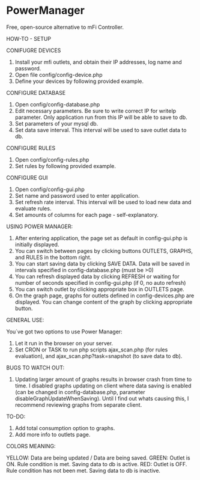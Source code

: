 # PowerManager
Free, open-source alternative to mFi Controller.

HOW-TO - SETUP

CONIFUGRE DEVICES

1. Install your mfi outlets, and obtain their IP addresses, log name and password.
2. Open file config/config-device.php
3. Define your devices by following provided example.

CONFIGURE DATABASE

1. Open config/config-database.php
2. Edit necessary parameters. Be sure to write correct IP for writeIp parameter. Only application run from this IP will be able to save to db.
3. Set parameters of your mysql db.
4. Set data save interval. This interval will be used to save outlet data to db. 

CONFIGURE RULES

1. Open config/config-rules.php
2. Set rules by following provided example.

CONFIGURE GUI

1. Open config/config-gui.php
2. Set name and password used to enter application.
3. Set refresh rate interval. This interval will be used to load new data and evaluate rules.
4. Set amounts of columns for each page - self-explanatory.

USING POWER MANAGER:

1. After entering application, the page set as default in config-gui.php is initially displayed.
2. You can switch between pages by clicking buttons OUTLETS, GRAPHS, and RULES in the bottom right.
3. You can start saving data by clicking SAVE DATA. Data will be saved in intervals specified in config-database.php (must be >0)
4. You can refresh displayed data by clicking REFRESH or waiting for number of seconds specified in config-gui.php (if 0, no auto refresh)
5. You can switch outlet by clicking appropriate box in OUTLETS page.
6. On the graph page, graphs for outlets defined in config-devices.php are displayed. You can change content of the graph by clicking appropriate button.


GENERAL USE:

You´ve got two options to use Power Manager:
1. Let it run in the browser on your server.
2. Set CRON or TASK to run php scripts ajax_scan.php (for rules evaluation), and ajax_scan.php?task=snapshot (to save data to db).


BUGS TO WATCH OUT:

1. Updating larger amount of graphs results in browser crash from time to time. I disabled graphs updating on client where data saving is enabled (can be changed in config-database.php, parameter disableGraphUpdateWhenSaving).
Until I find out whats causing this, I recommend reviewing graphs from separate client.


TO-DO:

1. Add total consumption option to graphs.
2. Add more info to outlets page.


COLORS MEANING:

YELLOW: Data are being updated / Data are being saved.
GREEN: Outlet is ON. Rule condition is met. Saving data to db is active.
RED: Outlet is OFF. Rule condition has not been met. Saving data to db is inactive.
